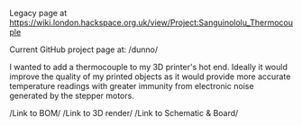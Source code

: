 
Legacy page at https://wiki.london.hackspace.org.uk/view/Project:Sanguinololu_Thermocouple

Current GitHub project page at: /dunno/

I wanted to add a thermocouple to my 3D printer's hot end. Ideally it would improve the quality of my printed objects as it would provide more accurate temperature readings with greater immunity from electronic noise generated by the stepper motors.

/Link to BOM/
/Link to 3D render/
/Link to Schematic & Board/